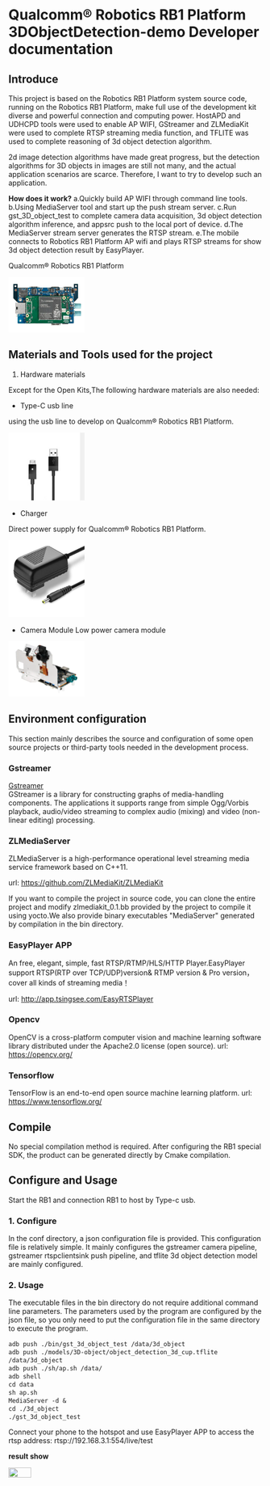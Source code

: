 # Qualcomm® Robotics RB1 Platform 3DObjectDetection-demo Developer documentation

## Introduce

This project is based on the Robotics RB1 Platform system source code, running on the Robotics RB1 Platform, make full use of the development kit diverse and powerful connection and computing power. HostAPD and UDHCPD tools were used to enable AP WIFI, GStreamer and ZLMediaKit were used to complete RTSP streaming media function, and TFLITE was used to complete reasoning of 3d object detection algorithm.

2d image detection algorithms have made great progress, but the detection algorithms for 3D objects in images are still not many, and the actual application scenarios are scarce. Therefore, I want to try to develop such an application.

**How does it work?**
a.Quickly build AP WIFI through command line tools.
b.Using MediaServer tool and start up the push stream server.
c.Run gst_3D_object_test to complete camera data acquisition, 3d object detection  algorithm inference, and appsrc push to the local port of device.
d.The MediaServer stream server generates the RTSP stream.
e.The mobile connects to Robotics RB1 Platform AP wifi and plays RTSP streams  for show  3d object detection result by EasyPlayer.

Qualcomm® Robotics RB1 Platform

<img src="./res/RB1.png" width = "30%" height = "30%" div align=centor />

## Materials and Tools used for the project

1. Hardware materials

Except for the Open Kits,The following hardware materials are also needed:

* Type-C usb line

using the usb line to develop on Qualcomm® Robotics RB1 Platform.

<img src="./res/usb.png" width = "30%" height = "30%" div align=centor />

* Charger

Direct power supply for Qualcomm® Robotics RB1 Platform.

<img src="./res/charger.jpg" width = "30%" height = "30%" div align=centor />

* Camera Module
Low power camera module

<img src="./res/camera.png" width = "30%" height = "30%" div align=centor />

## Environment configuration

This section mainly describes the source and configuration of some open source projects or third-party tools needed in the development process.

### Gstreamer
[Gstreamer](https://www.yoctoproject.org) <br>
GStreamer is a library for constructing graphs of media-handling components. The applications it supports range from simple Ogg/Vorbis playback, audio/video streaming to complex audio (mixing) and video (non-linear editing) processing.

### ZLMediaServer
ZLMediaServer is a high-performance operational level streaming media service framework based on C++11.

url: https://github.com/ZLMediaKit/ZLMediaKit

If you want to compile the project in source code, you can clone the entire project and modify zlmediakit_0.1.bb provided by the project to compile it using yocto.We also provide binary executables "MediaServer" generated by compilation in the bin directory.

### EasyPlayer APP
An free, elegant, simple, fast RTSP/RTMP/HLS/HTTP Player.EasyPlayer support RTSP(RTP over TCP/UDP)version& RTMP version & Pro version，cover all kinds of streaming media！

url: http://app.tsingsee.com/EasyRTSPlayer

### Opencv
OpenCV is a cross-platform computer vision and machine learning software library distributed under the Apache2.0 license (open source).
url: https://opencv.org/

### Tensorflow
TensorFlow is an end-to-end open source machine learning platform.
url: https://www.tensorflow.org/

## Compile
No special compilation method is required. After configuring the RB1 special SDK, the product can be generated directly by Cmake compilation.

## Configure and Usage
Start the RB1 and connection RB1 to host by Type-c usb.
### 1. Configure
In the conf directory, a json configuration file is provided. This configuration file is relatively simple. It mainly configures the gstreamer camera pipeline, gstreamer rtspclientsink push pipeline, and tflite 3d object detection model are mainly configured.

### 2. Usage
The executable files in the bin directory do not require additional command line parameters. The parameters used by the program are configured by the json file, so you only need to put the configuration file in the same directory to execute the program.

```
adb push ./bin/gst_3d_object_test /data/3d_object
adb push ./models/3D-object/object_detection_3d_cup.tflite  /data/3d_object
adb push ./sh/ap.sh /data/
adb shell
cd data
sh ap.sh
MediaServer -d &
cd ./3d_object
./gst_3d_object_test
```

Connect your phone to the hotspot and use EasyPlayer APP to access the rtsp address:
rtsp://192.168.3.1:554/live/test


**result show**</br>

<img src="./res/result.png" width = "30%" height = "30%" div align=left />